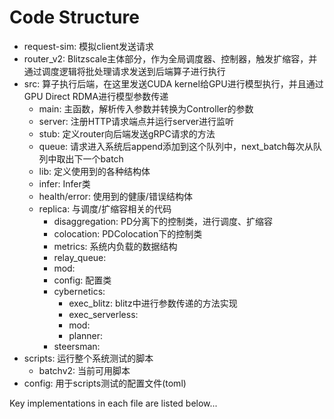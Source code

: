 # Code Structure
- request-sim: 模拟client发送请求
- router_v2: Blitzscale主体部分，作为全局调度器、控制器，触发扩缩容，并通过调度逻辑将批处理请求发送到后端算子进行执行
- src: 算子执行后端，在这里发送CUDA kernel给GPU进行模型执行，并且通过GPU Direct RDMA进行模型参数传递
  - main: 主函数，解析传入参数并转换为Controller的参数
  - server: 注册HTTP请求端点并运行server进行监听
  - stub: 定义router向后端发送gRPC请求的方法
  - queue: 请求进入系统后append添加到这个队列中，next_batch每次从队列中取出下一个batch
  - lib: 定义使用到的各种结构体
  - infer: Infer类
  - health/error: 使用到的健康/错误结构体
  - replica: 与调度/扩缩容相关的代码
    - disaggregation: PD分离下的控制类，进行调度、扩缩容
    - colocation: PDColocation下的控制类
    - metrics: 系统内负载的数据结构
    - relay_queue:
    - mod: 
    - config: 配置类
    - cybernetics:
      - exec_blitz: blitz中进行参数传递的方法实现
      - exec_serverless: 
      - mod: 
      - planner: 
    - steersman: 
- scripts: 运行整个系统测试的脚本
  - batchv2: 当前可用脚本
- config: 用于scripts测试的配置文件(toml)


Key implementations in each file are listed below...